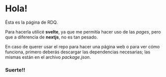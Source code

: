 # Hola!

Ésta es la página de RDQ.

Para hacerla utilicé __svelte__, ya que me permitía hacer uso de las _pages_, pero que a diferencia de __nextjs__, no es tan pesado.

En caso de querer usar el repo para hacer una página web o para ver cómo funciona, primero deberás descargar las dependencias necesarias; las mismas están en el archivo _package.json_.

### Suerte!!